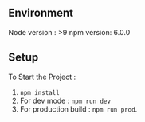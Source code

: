 ## Environment

Node version : >9
npm version: 6.0.0

## Setup

To Start the Project :
1. `npm install`
2. For dev mode : `npm run dev`
3. For production build : `npm run prod`. 

